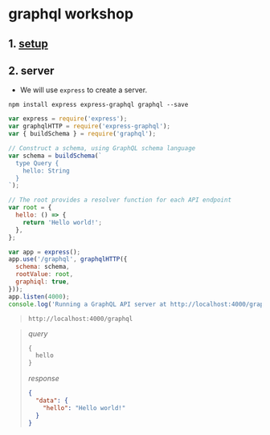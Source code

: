 # graphql workshop

## 1. [setup](./docs/1-setup.md)
## 2. server

- We will use `express` to create a server.

```shell
npm install express express-graphql graphql --save
```

```js
var express = require('express');
var graphqlHTTP = require('express-graphql');
var { buildSchema } = require('graphql');

// Construct a schema, using GraphQL schema language
var schema = buildSchema(`
  type Query {
    hello: String
  }
`);

// The root provides a resolver function for each API endpoint
var root = {
  hello: () => {
    return 'Hello world!';
  },
};

var app = express();
app.use('/graphql', graphqlHTTP({
  schema: schema,
  rootValue: root,
  graphiql: true,
}));
app.listen(4000);
console.log('Running a GraphQL API server at http://localhost:4000/graphql');
```

> `http://localhost:4000/graphql`

> *query*
> ```js
> {
>   hello
> }
> ```
> 
> *response*
> ```json
> {
>   "data": {
>     "hello": "Hello world!"
>   }
> }
> ```
